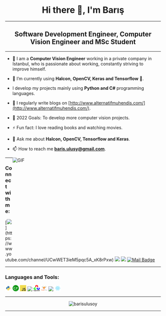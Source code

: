 <h1 align="center">Hi there 👋, I'm Barış</h1>

---

<h2 align="center">Software Development Engineer, Computer Vision Engineer and MSc Student</h2>

---

- 🔭 I am a **Computer Vision Engineer** working in a private company in Istanbul,
   who is passionate about working, constantly striving to improve himself. 
- 🌱 I’m currently using **Halcon, OpenCV, Keras and Tensorflow** 🤣.
- I develop my projects mainly using **Python and C#** programming languages.
- 📝 I regularly write blogs on [http://www.alternatifmuhendis.com/](http://www.alternatifmuhendis.com/). 
- 🥅 2022 Goals: To develop more computer vision projects.
- ⚡ Fun fact: I love reading books and watching movies.
- 💬 Ask me about **Halcon, OpenCV, Tensorflow and Keras**.
- 📫 How to reach me **baris.ulusy@gmail.com**.

  <img align="right" alt="GIF" src="https://github.com/abhisheknaiidu/abhisheknaiidu/blob/master/code.gif?raw=true" width="500" height="320" />

---

### Connect with me:

[![](https://img.shields.io/badge/youtube-%23FF0000.svg?&style=for-the-badge&logo=youtube&logoColor=white")](https://www.youtube.com/channel/UCwWET3ieM5pqc5A_xK8rPxw)
[![](https://img.shields.io/badge/linkedin-%230077B5.svg?&style=for-the-badge&logo=linkedin&logoColor=white)](https://www.linkedin.com/in/barisulusoy1/)
[![](https://img.shields.io/badge/instagram-%23E4405F.svg?&style=for-the-badge&logo=instagram&logoColor=white)](https://www.instagram.com/baris.ulusoy1)
[![Mail Badge](https://img.shields.io/badge/baris.ulusy@gmail.com-c14438?style=for-the-badge&logo=Gmail&logoColor=white&link=mailto:baris.ulusy@gmail.com)](mailto:baris.ulusy@gmail.com)

---

### Languages and Tools:

<code><img height="20" src="https://raw.githubusercontent.com/github/explore/80688e429a7d4ef2fca1e82350fe8e3517d3494d/topics/python/python.png"></code>
<code><img height="20" src="https://raw.githubusercontent.com/github/explore/80688e429a7d4ef2fca1e82350fe8e3517d3494d/topics/csharp/csharp.png"></code>
<code><img height="20" src="https://raw.githubusercontent.com/github/explore/80688e429a7d4ef2fca1e82350fe8e3517d3494d/topics/javascript/javascript.png"></code>
<code><img height="20" src="https://upload.wikimedia.org/wikipedia/commons/thumb/e/ee/Halcon_logo_and_slogan.png/1200px-Halcon_logo_and_slogan.png?20160824095353"></code>
<code><img height="20" src="https://raw.githubusercontent.com/github/explore/80688e429a7d4ef2fca1e82350fe8e3517d3494d/topics/opencv/opencv.png"></code>
<code><img height="20" src="https://raw.githubusercontent.com/github/explore/80688e429a7d4ef2fca1e82350fe8e3517d3494d/topics/tensorflow/tensorflow.png"></code>
<code><img height="20" src="https://w7.pngwing.com/pngs/571/118/png-transparent-keras-logo-thumbnail.png"></code>
<code><img height="20" src="https://raw.githubusercontent.com/github/explore/80688e429a7d4ef2fca1e82350fe8e3517d3494d/topics/react/react.png"></code>

---

<p align="center"> <img src="https://github-readme-stats.vercel.app/api?username=barisulusoy&show_icons=true&theme=gotham" alt="barisulusoy" />

---


